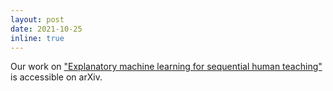 ```yaml
---
layout: post
date: 2021-10-25
inline: true
---
```


Our work on ["Explanatory machine learning for sequential human teaching"](https://arxiv.org/abs/2205.10250) is accessible on arXiv.
